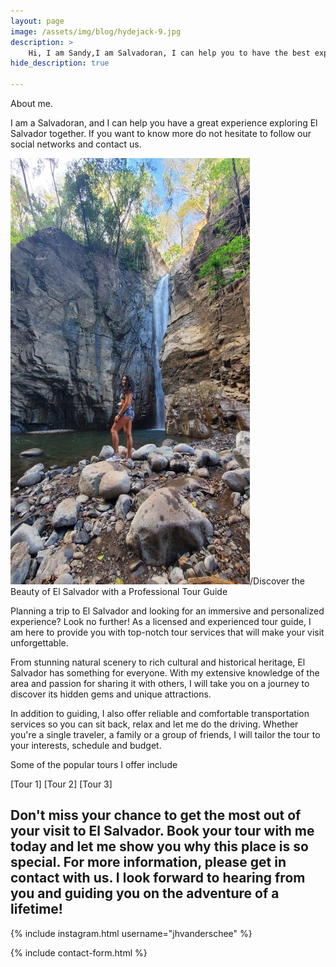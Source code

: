 ```yaml
---
layout: page
image: /assets/img/blog/hydejack-9.jpg
description: >
    Hi, I am Sandy,I am Salvadoran, I can help you to have the best experience in El Salvador, the country of surf, bitcoin and liberty.
hide_description: true

---
```


About me.

I am a Salvadoran, and I can help you have a great experience exploring El Salvador together.
If you want to know more do not hesitate to follow our social networks and contact us.

![Volcano](/assets/img/about/about-me.jpg)/Discover the Beauty of El Salvador with a Professional Tour Guide

Planning a trip to El Salvador and looking for an immersive and personalized experience? Look no further! As a licensed and experienced tour guide, I am here to provide you with top-notch tour services that will make your visit unforgettable.

From stunning natural scenery to rich cultural and historical heritage, El Salvador has something for everyone. With my extensive knowledge of the area and passion for sharing it with others, I will take you on a journey to discover its hidden gems and unique attractions.

In addition to guiding, I also offer reliable and comfortable transportation services so you can sit back, relax and let me do the driving. Whether you're a single traveler, a family or a group of friends, I will tailor the tour to your interests, schedule and budget.

Some of the popular tours I offer include

[Tour 1]
[Tour 2]
[Tour 3]

Don't miss your chance to get the most out of your visit to El Salvador. Book your tour with me today and let me show you why this place is so special.
For more information, please get in contact with us. I look forward to hearing from you and guiding you on the adventure of a lifetime!
---
{% include instagram.html username="jhvanderschee" %}

{% include contact-form.html %}
